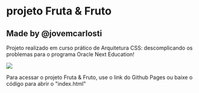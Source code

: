 # projeto Fruta & Fruto
## Made by @jovemcarlosti

Projeto realizado em curso prático de Arquitetura CSS: descomplicando os problemas para o programa Oracle Next Education!

![](https://guiadeti.com.br/wp-content/uploads/2022/06/guia-cursos-one.png)

Para acessar o projeto Fruta & Fruto, use o link do Github Pages ou baixe o código para abrir o "index.html"